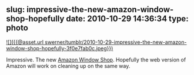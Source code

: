 slug: impressive-the-new-amazon-window-shop-hopefully
date: 2010-10-29 14:36:34
type: photo
---

[![]({{@asset.url swerner/tumblr/2010-10-29-impressive-the-new-amazon-window-shop-hopefully-3f0e7fab0c.jpeg}})](http://beautifulpixels.com/ipad/amazon-window-shop/)

Impressive. The new [Amazon Window Shop](http://beautifulpixels.com/ipad/amazon-window-shop/). Hopefully the web version of Amazon will work on cleaning up on the same way.
